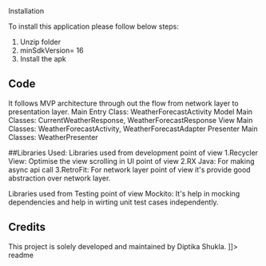 <snippet>
  <content><![CDATA[
# ${1:Weather Forecast}
This project is sample application which shows weather forecast information got any requested city, here it's integrated with APIXU api
for information on api details please visit APIXU[https://www.apixu.com]

## Installation
To install this application please follow below steps:
1. Unzip folder
2. minSdkVersion= 16 
3. Install the apk

## Code
It follows MVP architecture through out the flow from network layer to presentation layer.
Main Entry Class: WeatherForecastActivity
Model Main Classes: CurrentWeatherResponse, WeatherForecastResponse
View Main Classes: WeatherForecastActivity, WeatherForecastAdapter
Presenter Main Classes: WeatherPresenter



##Libraries Used:
Libraries used from development point of view
1.Recycler View: Optimise the view scrolling in UI point of view
2.RX Java: For making async api call
3.RetroFit: For network layer point of view it's provide good abstraction over network layer.

Libraries used from Testing point of view
Mockito: It's help in mocking dependencies and help in wirting unit test cases independently.


## Credits
This project is solely developed and maintained by Diptika Shukla.
]]></content>
  <tabTrigger>readme</tabTrigger>
</snippet>